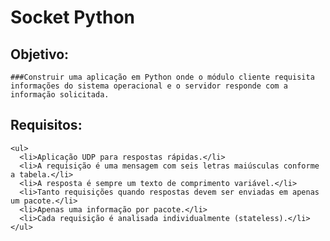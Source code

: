 # Socket Python

## Objetivo: 
	###Construir uma aplicação em Python onde o módulo cliente requisita informações do sistema operacional e o servidor responde com a informação solicitada.

## Requisitos: 
    <ul>
	  <li>Aplicação UDP para respostas rápidas.</li>
	  <li>A requisição é uma mensagem com seis letras maiúsculas conforme a tabela.</li>
	  <li>A resposta é sempre um texto de comprimento variável.</li>
	  <li>Tanto requisições quando respostas devem ser enviadas em apenas um pacote.</li>
	  <li>Apenas uma informação por pacote.</li>
	  <li>Cada requisição é analisada individualmente (stateless).</li>
	</ul>
